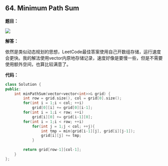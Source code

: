 ## 64. Minimum Path Sum

**题目：**

![](http://p9zl5r4hu.bkt.clouddn.com/2018-11-14leet_64.png)

**解答：**

依然是类似动态规划的思想，LeetCode最佳答案使用自己开数组存储，运行速度会更快。我的解法使用vector内原地存储记录，速度好像是要慢一些，但是不需要使用额外空间，也算比较满意了。

**代码：**

```cpp
class Solution {
public:
    int minPathSum(vector<vector<int>>& grid) {
        int row = grid.size(), col = grid[0].size();
        for(int i = 1;i < col; ++i)
            grid[0][i] += grid[0][i-1];
        for(int i = 1;i < row; ++i)
            grid[i][0] += grid[i-1][0];
        for(int i = 1;i < row; ++i)
            for(int j = 1;j < col; ++j){
                int tmp = min(grid[i-1][j], grid[i][j-1]);
                grid[i][j] += tmp;
            }
        
        return grid[row-1][col-1];
    }
};
```


